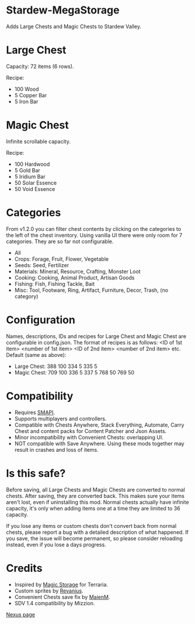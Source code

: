 # Stardew-MegaStorage

Adds Large Chests and Magic Chests to Stardew Valley.

# Large Chest
Capacity: 72 items (6 rows).

Recipe:
* 100 Wood
* 5 Copper Bar
* 5 Iron Bar
 
# Magic Chest
Infinite scrollable capacity.

Recipe:
* 100 Hardwood
* 5 Gold Bar
* 5 Iridium Bar
* 50 Solar Essence
* 50 Void Essence

# Categories
From v1.2.0 you can filter chest contents by clicking on the categories to the left of the chest inventory. Using vanilla UI there were only room for 7 categories. They are so far not configurable.
* All
* Crops: Forage, Fruit, Flower, Vegetable
* Seeds: Seed, Fertilizer
* Materials: Mineral, Resource, Crafting, Monster Loot
* Cooking: Cooking, Animal Product, Artisan Goods
* Fishing: Fish, Fishing Tackle, Bait
* Misc: Tool, Footware, Ring, Artifact, Furniture, Decor, Trash, (no category) 

# Configuration
Names, descriptions, IDs and recipes for Large Chest and Magic Chest are configurable in config.json. The format of recipes is as follows: <ID of 1st item> <number of 1st item> <ID of 2nd item> <number of 2nd item> etc. Default (same as above):
* Large Chest: 388 100 334 5 335 5
* Magic Chest: 709 100 336 5 337 5 768 50 769 50

# Compatibility
* Requires [SMAPI](https://smapi.io/).
* Supports multiplayers and controllers.
* Compatible with Chests Anywhere, Stack Everything, Automate, Carry Chest and content packs for Content Patcher and Json Assets.
* Minor incompatibility with Convenient Chests: overlapping UI.
* NOT compatible with Save Anywhere. Using these mods together may result in crashes and loss of items.

# Is this safe?
Before saving, all Large Chests and Magic Chests are converted to normal chests. After saving, they are converted back. This makes sure your items aren't lost, even if uninstalling this mod. Normal chests actually have infinite capacity, it's only when adding items one at a time they are limited to 36 capacity.

If you lose any items or custom chests don't convert back from normal chests, please report a bug with a detailed description of what happened. If you save, the issue will become permanent, so please consider reloading instead, even if you lose a days progress.

# Credits
* Inspired by [Magic Storage](https://forums.terraria.org/index.php?threads/magic-storage.56294/) for Terraria.
* Custom sprites by [Revanius](https://www.nexusmods.com/users/40079).
* Convenient Chests save fix by [MaienM](https://www.nexusmods.com/stardewvalley/users/6392240).
* SDV 1.4 compatibility by Mizzion.

[Nexus page](https://www.nexusmods.com/stardewvalley/mods/4089)
